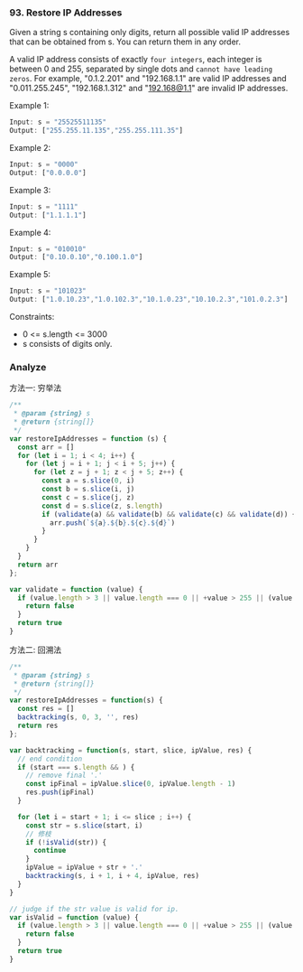 ### 93. Restore IP Addresses

Given a string s containing only digits, return all possible valid IP addresses that can be obtained from s. You can return them in any order.

A valid IP address consists of exactly `four integers`, each integer is between 0 and 255, separated by single dots and `cannot have leading zeros`. For example, "0.1.2.201" and "192.168.1.1" are valid IP addresses and "0.011.255.245", "192.168.1.312" and "192.168@1.1" are invalid IP addresses. 

Example 1:

```js
Input: s = "25525511135"
Output: ["255.255.11.135","255.255.111.35"]
```

Example 2:

```js
Input: s = "0000"
Output: ["0.0.0.0"]
```

Example 3:

```js
Input: s = "1111"
Output: ["1.1.1.1"]
```

Example 4:

```js
Input: s = "010010"
Output: ["0.10.0.10","0.100.1.0"]
```

Example 5:

```js
Input: s = "101023"
Output: ["1.0.10.23","1.0.102.3","10.1.0.23","10.10.2.3","101.0.2.3"]
```

Constraints:
* 0 <= s.length <= 3000
* s consists of digits only.

### Analyze

方法一: 穷举法

```js
/**
 * @param {string} s
 * @return {string[]}
 */
var restoreIpAddresses = function (s) {
  const arr = []
  for (let i = 1; i < 4; i++) {
    for (let j = i + 1; j < i + 5; j++) {
      for (let z = j + 1; z < j + 5; z++) {
        const a = s.slice(0, i)
        const b = s.slice(i, j)
        const c = s.slice(j, z)
        const d = s.slice(z, s.length)
        if (validate(a) && validate(b) && validate(c) && validate(d)) {
          arr.push(`${a}.${b}.${c}.${d}`)
        }
      }
    }
  }
  return arr
};

var validate = function (value) {
  if (value.length > 3 || value.length === 0 || +value > 255 || (value[0] === '0' && value.length > 1)) {
    return false
  }
  return true
}
```

方法二: 回溯法

```js
/**
 * @param {string} s
 * @return {string[]}
 */
var restoreIpAddresses = function(s) {
  const res = []
  backtracking(s, 0, 3, '', res)
  return res
};

var backtracking = function(s, start, slice, ipValue, res) {
  // end condition
  if (start === s.length && ) {
    // remove final '.'
    const ipFinal = ipValue.slice(0, ipValue.length - 1)
    res.push(ipFinal)
  }

  for (let i = start + 1; i <= slice ; i++) {
    const str = s.slice(start, i)
    // 修枝
    if (!isValid(str)) {
      continue
    }
    ipValue = ipValue + str + '.'
    backtracking(s, i + 1, i + 4, ipValue, res)
  }
}

// judge if the str value is valid for ip.
var isValid = function (value) {
  if (value.length > 3 || value.length === 0 || +value > 255 || (value[0] === '0' && value.length > 1)) {
    return false
  }
  return true
}
```
